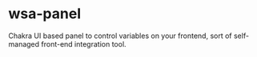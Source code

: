# wsa-panel
Chakra UI based panel to control variables on your frontend, sort of self-managed front-end integration tool.
